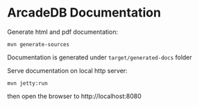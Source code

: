 # ArcadeDB Documentation

Generate html and pdf documentation:

```shell
mvn generate-sources
```
Documentation is generated under `target/generated-docs` folder

Serve documentation on local http server:
```shell
mvn jetty:run
```
then open the browser to http://localhost:8080

